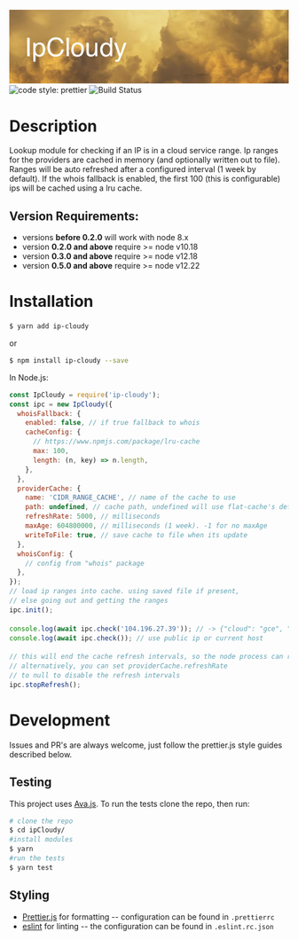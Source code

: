 ![banner](https://github.com/mirusresearch/ipCloudy/blob/master/banner.jpg)
![code style: prettier](https://img.shields.io/badge/code_style-prettier-ff69b4.svg)
![Build Status](https://github.com/mirusresearch/ipCloudy/workflows/Build%20Status/badge.svg)

# Description

Lookup module for checking if an IP is in a cloud service range. Ip ranges for the providers are cached in memory (and optionally written out to file).
Ranges will be auto refreshed after a configured interval (1 week by default).
If the whois fallback is enabled, the first 100 (this is configurable) ips will be cached using a lru cache.

## Version Requirements:

- versions **before 0.2.0** will work with node 8.x
- version **0.2.0 and above** require >= node v10.18
- version **0.3.0 and above** require >= node v12.18
- version **0.5.0 and above** require >= node v12.22

# Installation

```sh
$ yarn add ip-cloudy
```

or

```sh
$ npm install ip-cloudy --save
```

In Node.js:

```javascript
const IpCloudy = require('ip-cloudy');
const ipc = new IpCloudy({
  whoisFallback: {
    enabled: false, // if true fallback to whois
    cacheConfig: {
      // https://www.npmjs.com/package/lru-cache
      max: 100,
      length: (n, key) => n.length,
    },
  },
  providerCache: {
    name: 'CIDR_RANGE_CACHE', // name of the cache to use
    path: undefined, // cache path, undefined will use flat-cache's default location
    refreshRate: 5000, // milliseconds
    maxAge: 604800000, // milliseconds (1 week). -1 for no maxAge
    writeToFile: true, // save cache to file when its update
  },
  whoisConfig: {
    // config from "whois" package
  },
});
// load ip ranges into cache. using saved file if present,
// else going out and getting the ranges
ipc.init();

console.log(await ipc.check('104.196.27.39')); // -> {"cloud": "gce", "whois": null}
console.log(await ipc.check()); // use public ip or current host

// this will end the cache refresh intervals, so the node process can resolve
// alternatively, you can set providerCache.refreshRate
// to null to disable the refresh intervals
ipc.stopRefresh();
```

# Development

Issues and PR's are always welcome, just follow the prettier.js style guides described below.

## Testing

This project uses [Ava.js](https://github.com/avajs/ava). To run the tests clone the repo, then run:

```sh
# clone the repo
$ cd ipCloudy/
#install modules
$ yarn
#run the tests
$ yarn test
```

## Styling

- [Prettier.js](https://prettier.io/) for formatting -- configuration can be found in `.prettierrc`
- [eslint](https://eslint.org/) for linting -- the configuration can be found in `.eslint.rc.json`
